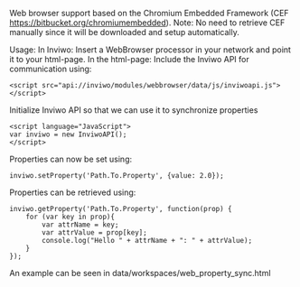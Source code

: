 Web browser support based on the Chromium Embedded Framework (CEF https://bitbucket.org/chromiumembedded).
Note: No need to retrieve CEF manually since it will be downloaded and setup automatically.

Usage:
In Inviwo:
Insert a WebBrowser processor in your network and point it to your html-page.
In the html-page:
Include the Inviwo API for communication using:
```
<script src="api://inviwo/modules/webbrowser/data/js/inviwoapi.js"></script>
```
Initialize Inviwo API so that we can use it to synchronize properties
```
<script language="JavaScript">
var inviwo = new InviwoAPI();
</script>
```
Properties can now be set using:
```
inviwo.setProperty('Path.To.Property', {value: 2.0});
```
Properties can be retrieved using:
```
inviwo.getProperty('Path.To.Property', function(prop) {
    for (var key in prop){
        var attrName = key;
        var attrValue = prop[key];
        console.log("Hello " + attrName + ": " + attrValue);
    }
});
```
An example can be seen in data/workspaces/web_property_sync.html
